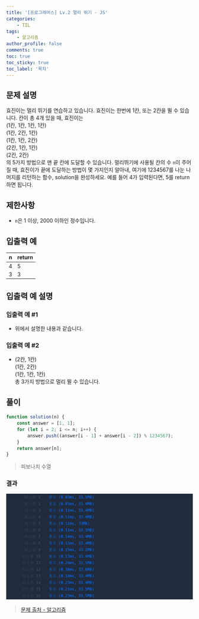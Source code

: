```yaml
---
title: '[프로그래머스] Lv.2 멀리 뛰기 - JS'
categories:
    - TIL
tags:
    - 알고리즘
author_profile: false
comments: true
toc: true
toc_sticky: true
toc_label: '목차'
---
```


## 문제 설명

효진이는 멀리 뛰기를 연습하고 있습니다. 효진이는 한번에 1칸, 또는 2칸을 뛸 수 있습니다. 칸이 총 4개 있을 때, 효진이는  
(1칸, 1칸, 1칸, 1칸)  
(1칸, 2칸, 1칸)  
(1칸, 1칸, 2칸)  
(2칸, 1칸, 1칸)  
(2칸, 2칸)  
의 5가지 방법으로 맨 끝 칸에 도달할 수 있습니다. 멀리뛰기에 사용될 칸의 수 `n`이 주어질 때, 효진이가 끝에 도달하는 방법이 몇 가지인지 알아내, 여기에 1234567를 나눈 나머지를 리턴하는 함수, solution을 완성하세요. 예를 들어 4가 입력된다면, 5를 return하면 됩니다.

## 제한사항

-   `n`은 1 이상, 2000 이하인 정수입니다.

## 입출력 예

| n   | return |
| --- | ------ |
| 4   | 5      |
| 3   | 3      |

## 입출력 예 설명

### 입출력 예 #1

-   위에서 설명한 내용과 같습니다.

### 입출력 예 #2

-   (2칸, 1칸)  
    (1칸, 2칸)  
    (1칸, 1칸, 1칸)  
    총 3가지 방법으로 멀리 뛸 수 있습니다.

## 풀이

```javascript
function solution(n) {
    const answer = [1, 1];
    for (let i = 2; i <= n; i++) {
        answer.push((answer[i - 1] + answer[i - 2]) % 1234567);
    }
    return answer[n];
}
```

> 피보나치 수열

### 결과

![result1](/assets/images/2023/10/11/algorithm-93-result1.png)

> [문제 출처 - 알고리즘](https://school.programmers.co.kr/learn/courses/30/lessons/12914)
